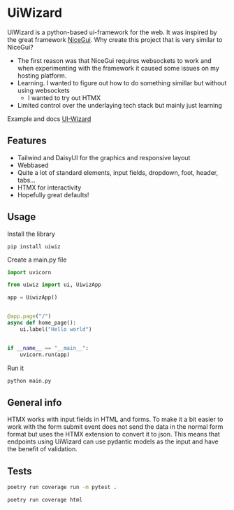 

# UiWizard

UiWizard is a python-based ui-framework for the web. It was inspired by the great framework [NiceGui](https://github.com/zauberzeug/nicegui). Why create this project that is very similar to NiceGui?
- The first reason was that NiceGui requires websockets to work and when experimenting with the framework it caused some issues on my hosting platform.
- Learning. I wanted to figure out how to do something simillar but without using websockets
  - I wanted to try out HTMX
- Limited control over the underlaying tech stack but mainly just learning

Example and docs
[UI-Wizard](https://ui-wizard.com/)

## Features

- Tailwind and DaisyUI for the graphics and responsive layout
- Webbased
- Quite a lot of standard elements, input fields, dropdown, foot, header, tabs...
- HTMX for interactivity
- Hopefully great defaults!

## Usage

Install the library

```
pip install uiwiz
```

Create a main.py file

```python
import uvicorn

from uiwiz import ui, UiwizApp

app = UiwizApp()


@app.page("/")
async def home_page():
    ui.label("Hello world")


if __name__ == "__main__":
    uvicorn.run(app)
```

Run it

```bash
python main.py
```

## General info

HTMX works with input fields in HTML and forms. To make it a bit easier to work with the form submit event does not send the data in the normal form format but uses the HTMX extension to convert it to json. This means that endpoints using UiWizard can use pydantic models as the input and have the benefit of validation.


## Tests

```bash
poetry run coverage run -m pytest .
```

```bash
poetry run coverage html
```
